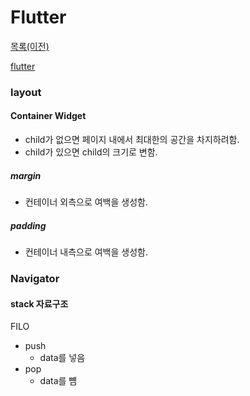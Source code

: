 # Flutter
[목록(이전)](../ReadMe.md)

[flutter](https://flutter.dev/)

### layout
#### Container Widget
- child가 없으면 페이지 내에서 최대한의 공간을 차지하려함.
- child가 있으면 child의 크기로 변함.

##### margin
- 컨테이너 외측으로 여백을 생성함.
##### padding
- 컨테이너 내측으로 여백을 생성함.


### Navigator
#### stack 자료구조
FILO
- push
    - data를 넣음 
- pop
    - data를 뻄